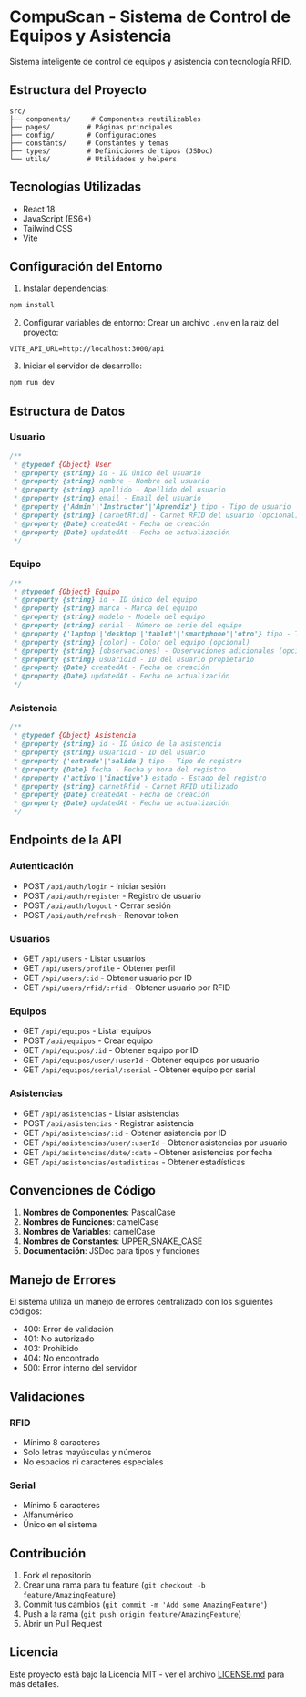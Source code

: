 # CompuScan - Sistema de Control de Equipos y Asistencia

Sistema inteligente de control de equipos y asistencia con tecnología RFID.

## Estructura del Proyecto

```
src/
├── components/     # Componentes reutilizables
├── pages/         # Páginas principales
├── config/        # Configuraciones
├── constants/     # Constantes y temas
├── types/         # Definiciones de tipos (JSDoc)
└── utils/         # Utilidades y helpers
```

## Tecnologías Utilizadas

- React 18
- JavaScript (ES6+)
- Tailwind CSS
- Vite

## Configuración del Entorno

1. Instalar dependencias:
```bash
npm install
```

2. Configurar variables de entorno:
Crear un archivo `.env` en la raíz del proyecto:
```
VITE_API_URL=http://localhost:3000/api
```

3. Iniciar el servidor de desarrollo:
```bash
npm run dev
```

## Estructura de Datos

### Usuario
```javascript
/**
 * @typedef {Object} User
 * @property {string} id - ID único del usuario
 * @property {string} nombre - Nombre del usuario
 * @property {string} apellido - Apellido del usuario
 * @property {string} email - Email del usuario
 * @property {'Admin'|'Instructor'|'Aprendiz'} tipo - Tipo de usuario
 * @property {string} [carnetRfid] - Carnet RFID del usuario (opcional)
 * @property {Date} createdAt - Fecha de creación
 * @property {Date} updatedAt - Fecha de actualización
 */
```

### Equipo
```javascript
/**
 * @typedef {Object} Equipo
 * @property {string} id - ID único del equipo
 * @property {string} marca - Marca del equipo
 * @property {string} modelo - Modelo del equipo
 * @property {string} serial - Número de serie del equipo
 * @property {'laptop'|'desktop'|'tablet'|'smartphone'|'otro'} tipo - Tipo de equipo
 * @property {string} [color] - Color del equipo (opcional)
 * @property {string} [observaciones] - Observaciones adicionales (opcional)
 * @property {string} usuarioId - ID del usuario propietario
 * @property {Date} createdAt - Fecha de creación
 * @property {Date} updatedAt - Fecha de actualización
 */
```

### Asistencia
```javascript
/**
 * @typedef {Object} Asistencia
 * @property {string} id - ID único de la asistencia
 * @property {string} usuarioId - ID del usuario
 * @property {'entrada'|'salida'} tipo - Tipo de registro
 * @property {Date} fecha - Fecha y hora del registro
 * @property {'activo'|'inactivo'} estado - Estado del registro
 * @property {string} carnetRfid - Carnet RFID utilizado
 * @property {Date} createdAt - Fecha de creación
 * @property {Date} updatedAt - Fecha de actualización
 */
```

## Endpoints de la API

### Autenticación
- POST `/api/auth/login` - Iniciar sesión
- POST `/api/auth/register` - Registro de usuario
- POST `/api/auth/logout` - Cerrar sesión
- POST `/api/auth/refresh` - Renovar token

### Usuarios
- GET `/api/users` - Listar usuarios
- GET `/api/users/profile` - Obtener perfil
- GET `/api/users/:id` - Obtener usuario por ID
- GET `/api/users/rfid/:rfid` - Obtener usuario por RFID

### Equipos
- GET `/api/equipos` - Listar equipos
- POST `/api/equipos` - Crear equipo
- GET `/api/equipos/:id` - Obtener equipo por ID
- GET `/api/equipos/user/:userId` - Obtener equipos por usuario
- GET `/api/equipos/serial/:serial` - Obtener equipo por serial

### Asistencias
- GET `/api/asistencias` - Listar asistencias
- POST `/api/asistencias` - Registrar asistencia
- GET `/api/asistencias/:id` - Obtener asistencia por ID
- GET `/api/asistencias/user/:userId` - Obtener asistencias por usuario
- GET `/api/asistencias/date/:date` - Obtener asistencias por fecha
- GET `/api/asistencias/estadisticas` - Obtener estadísticas

## Convenciones de Código

1. **Nombres de Componentes**: PascalCase
2. **Nombres de Funciones**: camelCase
3. **Nombres de Variables**: camelCase
4. **Nombres de Constantes**: UPPER_SNAKE_CASE
5. **Documentación**: JSDoc para tipos y funciones

## Manejo de Errores

El sistema utiliza un manejo de errores centralizado con los siguientes códigos:

- 400: Error de validación
- 401: No autorizado
- 403: Prohibido
- 404: No encontrado
- 500: Error interno del servidor

## Validaciones

### RFID
- Mínimo 8 caracteres
- Solo letras mayúsculas y números
- No espacios ni caracteres especiales

### Serial
- Mínimo 5 caracteres
- Alfanumérico
- Único en el sistema

## Contribución

1. Fork el repositorio
2. Crear una rama para tu feature (`git checkout -b feature/AmazingFeature`)
3. Commit tus cambios (`git commit -m 'Add some AmazingFeature'`)
4. Push a la rama (`git push origin feature/AmazingFeature`)
5. Abrir un Pull Request

## Licencia

Este proyecto está bajo la Licencia MIT - ver el archivo [LICENSE.md](LICENSE.md) para más detalles.